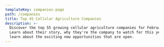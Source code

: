 ```yaml
---
templateKey: companies-page
path: /companies
title: Top 45 Cellular Agriculture Companies
description: >-
  Discover the top 55 growing cellular agriculture companies for February 2018.
  Learn about their story, why they're the company to watch for this year, and
  learn about the exciting new opportunities that are open.
---
```


